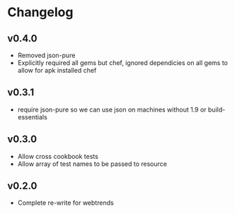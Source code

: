 Changelog
=====

## v0.4.0
* Removed json-pure
* Explicitly required all gems but chef, ignored dependicies on all gems to allow for apk installed chef

## v0.3.1
* require json-pure so we can use json on machines without 1.9 or build-essentials


## v0.3.0

* Allow cross cookbook tests
* Allow array of test names to be passed to resource

## v0.2.0

* Complete re-write for webtrends
